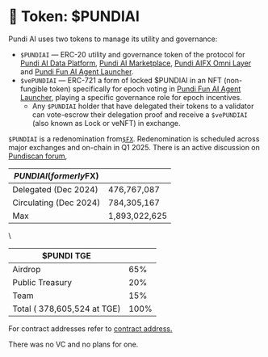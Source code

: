# 🥇 Token: $PUNDIAI

Pundi AI uses two tokens to manage its utility and governance:

* `$PUNDIAI` — ERC-20 utility and governance token of the protocol for [Pundi AI Data Platform](../pundi-aidata/), [Pundi AI Marketplace](../pundi-ai-data-marketplace-soon.md), [Pundi AIFX Omni Layer](../pundi-aifx/) and [Pundi Fun AI Agent Launcher](../pundi-fun-ai-agent-launcher-proposal/).
* `$vePUNDIAI` — ERC-721 a form of locked $PUNDIAI in an NFT (non-fungible token) specifically for epoch voting in [Pundi Fun AI Agent Launcher](../pundi-fun-ai-agent-launcher-proposal/), playing a specific governance role for epoch incentives.&#x20;
  * Any `$PUNDIAI` holder that have delegated their tokens to a validator can vote-escrow their delegation proof and receive a `$vePUNDIAI` (also known as Lock or veNFT) in exchange.

`$PUNDIAI` is a redenomination from[`$FX`](https://www.coingecko.com/en/coins/function-x). Redenomination is scheduled across major exchanges and on-chain in Q1 2025. There is an active discussion on [Pundiscan forum](https://forum.pundi.ai/t/temperature-check-upgrade-f-x-core-and-rebrand-function-x-to-pundi-aifx/), &#x20;





| $PUNDIAI (formerly$FX) |               |
| ---------------------- | ------------- |
| Delegated  (Dec 2024)  | 476,767,087   |
| Circulating (Dec 2024) | 784,305,167   |
| Max                    | 1,893,022,625 |

\


| $PUNDI TGE                   |      |
| ---------------------------- | ---- |
| Airdrop                      | 65%  |
| Public Treasury              | 20%  |
| Team                         | 15%  |
| Total ( 378,605,524 at TGE)  | 100% |

For contract addresses refer to [contract address.](../pundi-aifx/developers/contract-deployments.md)

There was no VC and no plans for one.

